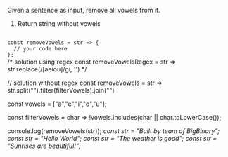 Given a sentence as input, remove all vowels from it.

1. Return string without vowels

<codeblock language="javascript" type="exercise" testMode="multipleInput">
<code>
const removeVowels = str => {
  // your code here
};
</code>

<solution>
/* solution using regex
const removeVowelsRegex = str => str.replace(/[aeiou]/gi, '')
*/

// solution without regex
const removeVowels = str => str.split("").filter(filterVowels).join("")

const vowels = ["a","e","i","o","u"];

const filterVowels = char => !vowels.includes(char || char.toLowerCase());
</solution>

<testcases>
<caller>
console.log(removeVowels(str));
</caller>
<testcase>
<i>
const str = "Built by team of BigBinary";
</i>
</testcase>
<testcase>
<i>
const str = "Hello World";
</i>
</testcase>
<testcase>
<i>
const str = "The weather is good";
</i>
</testcase>
<testcase>
<i>
const str = "Sunrises are beautiful!";
</i>
</testcase>
</testcases>
</codeblock>